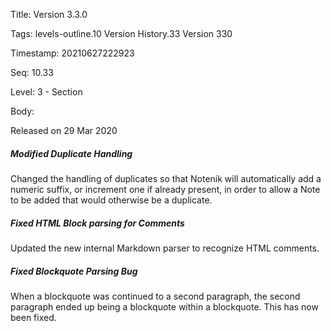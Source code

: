 Title:  Version 3.3.0

Tags:   levels-outline.10 Version History.33 Version 330

Timestamp: 20210627222923

Seq:    10.33

Level:  3 - Section

Body: 

Released on 29 Mar 2020
 
##### Modified Duplicate Handling

Changed the handling of duplicates so that Notenik will automatically add a numeric suffix, or increment one if already present, in order to allow a Note to be added that would otherwise be a duplicate. 

 
##### Fixed HTML Block parsing for Comments

Updated the new internal Markdown parser to recognize HTML comments. 

 
##### Fixed Blockquote Parsing Bug

When a blockquote was continued to a second paragraph, the second paragraph ended up being a blockquote within a blockquote. This has now been fixed.
